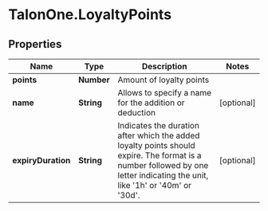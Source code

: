 # TalonOne.LoyaltyPoints

## Properties
Name | Type | Description | Notes
------------ | ------------- | ------------- | -------------
**points** | **Number** | Amount of loyalty points | 
**name** | **String** | Allows to specify a name for the addition or deduction | [optional] 
**expiryDuration** | **String** | Indicates the duration after which the added loyalty points should expire. The format is a number followed by one letter indicating the unit, like &#39;1h&#39; or &#39;40m&#39; or &#39;30d&#39;. | [optional] 


